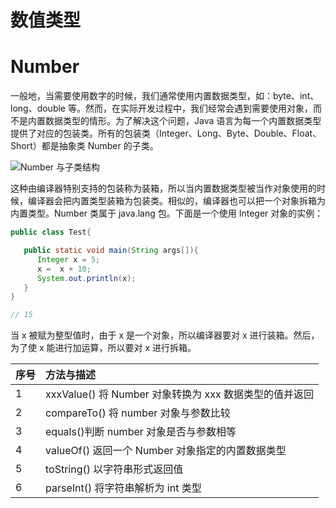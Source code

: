 # 数值类型

# Number

一般地，当需要使用数字的时候，我们通常使用内置数据类型，如：byte、int、long、double 等。然而，在实际开发过程中，我们经常会遇到需要使用对象，而不是内置数据类型的情形。为了解决这个问题，Java 语言为每一个内置数据类型提供了对应的包装类。所有的包装类（Integer、Long、Byte、Double、Float、Short）都是抽象类 Number 的子类。

![Number 与子类结构](https://s2.ax1x.com/2020/02/05/1rNd8x.md.png)

这种由编译器特别支持的包装称为装箱，所以当内置数据类型被当作对象使用的时候，编译器会把内置类型装箱为包装类。相似的，编译器也可以把一个对象拆箱为内置类型。Number 类属于 java.lang 包。下面是一个使用 Integer 对象的实例：

```java
public class Test{

   public static void main(String args[]){
      Integer x = 5;
      x =  x + 10;
      System.out.println(x);
   }
}

// 15
```

当 x 被赋为整型值时，由于 x 是一个对象，所以编译器要对 x 进行装箱。然后，为了使 x 能进行加运算，所以要对 x 进行拆箱。

| 序号 | 方法与描述                                             |
| :--- | :----------------------------------------------------- |
| 1    | xxxValue() 将 Number 对象转换为 xxx 数据类型的值并返回 |
| 2    | compareTo() 将 number 对象与参数比较                   |
| 3    | equals()判断 number 对象是否与参数相等                 |
| 4    | valueOf() 返回一个 Number 对象指定的内置数据类型       |
| 5    | toString() 以字符串形式返回值                          |
| 6    | parseInt() 将字符串解析为 int 类型                     |
